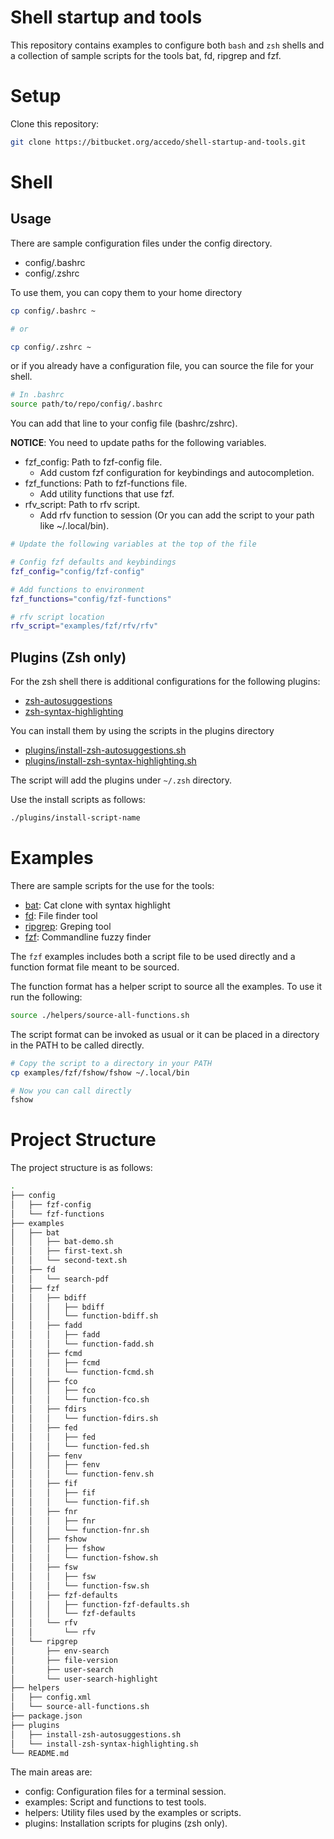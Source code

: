 Shell startup and tools
===========

This repository contains examples to configure both `bash` and `zsh` shells
and a collection of sample scripts for the tools bat, fd, ripgrep and fzf.

# Setup

Clone this repository:

```bash
git clone https://bitbucket.org/accedo/shell-startup-and-tools.git
```

# Shell

## Usage
There are sample configuration files under the config directory.

- config/.bashrc
- config/.zshrc

To use them, you can copy them to your home directory

```bash
cp config/.bashrc ~

# or

cp config/.zshrc ~
```

or if you already have a configuration file, you can source the file for your shell.

```bash
# In .bashrc
source path/to/repo/config/.bashrc
```
You can add that line to your config file (bashrc/zshrc).

**NOTICE**: You need to update paths for the following variables.

- fzf_config: Path to fzf-config file.
  - Add custom fzf configuration for keybindings and autocompletion.
- fzf_functions: Path to fzf-functions file.
  - Add utility functions that use fzf.
- rfv_script: Path to rfv script.
  - Add rfv function to session (Or you can add the script to your path like ~/.local/bin).

```bash
# Update the following variables at the top of the file

# Config fzf defaults and keybindings
fzf_config="config/fzf-config"

# Add functions to environment
fzf_functions="config/fzf-functions"

# rfv script location
rfv_script="examples/fzf/rfv/rfv"
```

## Plugins (Zsh only)

For the zsh shell there is additional configurations for the following plugins:

- [zsh-autosuggestions](https://github.com/zsh-users/zsh-autosuggestions)
- [zsh-syntax-highlighting](https://github.com/zsh-users/zsh-syntax-highlighting)

You can install them by using the scripts in the plugins directory

- [plugins/install-zsh-autosuggestions.sh](plugins/install-zsh-autosuggestions.sh)
- [plugins/install-zsh-syntax-highlighting.sh](plugins/install-zsh-syntax-highlighting.sh)

The script will add the plugins under `~/.zsh` directory.

Use the install scripts as follows:
```bash
./plugins/install-script-name
```

# Examples

There are sample scripts for the use for the tools:

- [bat](https://github.com/sharkdp/bat): Cat clone with syntax highlight
- [fd](https://github.com/sharkdp/fd): File finder tool
- [ripgrep](https://github.com/BurntSushi/ripgrep): Greping tool
- [fzf](https://github.com/junegunn/fzf): Commandline fuzzy finder

The `fzf` examples includes both a script file to be used directly and a function format file meant to be sourced.

The function format has a helper script to source all the examples. To use it run the following:

```bash
source ./helpers/source-all-functions.sh
```

The script format can be invoked as usual or it can be placed in a directory in the PATH to be called directly.

```bash
# Copy the script to a directory in your PATH
cp examples/fzf/fshow/fshow ~/.local/bin

# Now you can call directly
fshow
```

# Project Structure
The project structure is as follows:

```bash
.
├── config
│   ├── fzf-config
│   └── fzf-functions
├── examples
│   ├── bat
│   │   ├── bat-demo.sh
│   │   ├── first-text.sh
│   │   └── second-text.sh
│   ├── fd
│   │   └── search-pdf
│   ├── fzf
│   │   ├── bdiff
│   │   │   ├── bdiff
│   │   │   └── function-bdiff.sh
│   │   ├── fadd
│   │   │   ├── fadd
│   │   │   └── function-fadd.sh
│   │   ├── fcmd
│   │   │   ├── fcmd
│   │   │   └── function-fcmd.sh
│   │   ├── fco
│   │   │   ├── fco
│   │   │   └── function-fco.sh
│   │   ├── fdirs
│   │   │   └── function-fdirs.sh
│   │   ├── fed
│   │   │   ├── fed
│   │   │   └── function-fed.sh
│   │   ├── fenv
│   │   │   ├── fenv
│   │   │   └── function-fenv.sh
│   │   ├── fif
│   │   │   ├── fif
│   │   │   └── function-fif.sh
│   │   ├── fnr
│   │   │   ├── fnr
│   │   │   └── function-fnr.sh
│   │   ├── fshow
│   │   │   ├── fshow
│   │   │   └── function-fshow.sh
│   │   ├── fsw
│   │   │   ├── fsw
│   │   │   └── function-fsw.sh
│   │   ├── fzf-defaults
│   │   │   ├── function-fzf-defaults.sh
│   │   │   └── fzf-defaults
│   │   └── rfv
│   │       └── rfv
│   └── ripgrep
│       ├── env-search
│       ├── file-version
│       ├── user-search
│       └── user-search-highlight
├── helpers
│   ├── config.xml
│   └── source-all-functions.sh
├── package.json
├── plugins
│   ├── install-zsh-autosuggestions.sh
│   └── install-zsh-syntax-highlighting.sh
└── README.md
```

The main areas are:
- config: Configuration files for a terminal session.
- examples: Script and functions to test tools.
- helpers: Utility files used by the examples or scripts.
- plugins: Installation scripts for plugins (zsh only).
